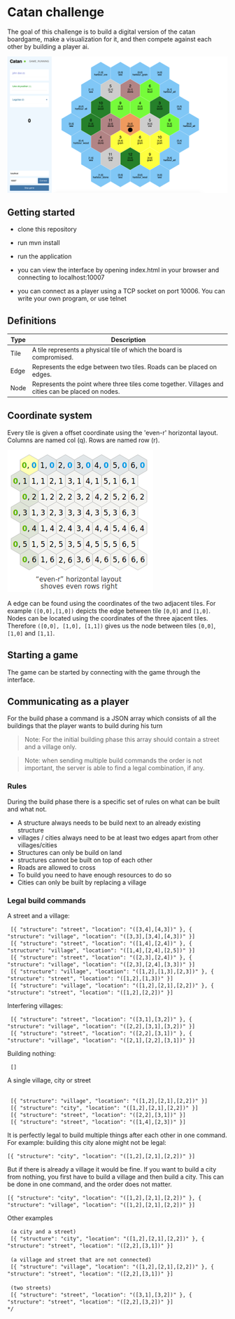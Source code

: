 # Catan challenge
The goal of this challenge is to build a digital version of the catan boardgame, make a visualization for it, and then compete against each other by building a player ai.

![Screenshot of the interface](./doc/img/screenshot-interface.png)


## Getting started

- clone this repository
- run mvn install
- run the application

- you can view the interface by opening index.html in your browser and connecting to localhost:10007
- you can connect as a player using a TCP socket on port 10006. You can write your own program, or use telnet

## Definitions
| Type | Description                                                                                       |
|------|---------------------------------------------------------------------------------------------------|
| Tile | A tile represents a physical tile of which the board is compromised.                              |
| Edge | Represents the edge between two tiles. Roads can be placed on edges.                              |
| Node | Represents the point where three tiles come together. Villages and cities can be placed on nodes. |

## Coordinate system
Every tile is given a offset coordinate using the 'even-r' horizontal layout. Columns are named col (q). Rows are named row (r).

!['even-r' horizontal layout](./doc/img/even-r-coordinates.png)

A edge can be found using the coordinates of the two adjacent tiles. For example `([0,0],[1,0])` depicts the edge between tile `[0,0]` and `[1,0]`. Nodes can be located using the coordinates of the three ajacent tiles. Therefore `([0,0], [1,0], [1,1])` gives us the node between tiles `[0,0]`, `[1,0]` and `[1,1]`.




## Starting a game
The game can be started by connecting with the game through the interface. 


## Communicating as a player

For the build phase a command is a JSON array which consists of all the buildings that the player wants to build during his turn

> Note: For the initial building phase this array should contain a street and a village only.

> Note: when sending multiple build commands the order is not important, the server is able to find a legal combination, if any.

### Rules

During the build phase there is a specific set of rules on what can be built and what not.

- A structure always needs to be build next to an already existing structure
- villages / cities always need to be at least two edges apart from other villages/cities
- Structures can only be build on land
- structures cannot be built on top of each other
- Roads are allowed to cross
- To build you need to have enough resources to do so
- Cities can only be built by replacing a village

### Legal build commands

A street and a village:
```
 [{ "structure": "street", "location": "([3,4],[4,3])" }, { "structure": "village", "location": "([3,3],[3,4],[4,3])" }]
 [{ "structure": "street", "location": "([1,4],[2,4])" }, { "structure": "village", "location": "([1,4],[2,4],[2,5])" }]
 [{ "structure": "street", "location": "([2,3],[2,4])" }, { "structure": "village", "location": "([2,3],[2,4],[3,3])" }]
 [{ "structure": "village", "location": "([1,2],[1,3],[2,3])" }, { "structure": "street", "location": "([1,2],[1,3])" }]
 [{ "structure": "village", "location": "([1,2],[2,1],[2,2])" }, { "structure": "street", "location": "([1,2],[2,2])" }]

```

Interfering villages:
```
 [{ "structure": "street", "location": "([3,1],[3,2])" }, { "structure": "village", "location": "([2,2],[3,1],[3,2])" }]
 [{ "structure": "street", "location": "([2,2],[3,1])" }, { "structure": "village", "location": "([2,1],[2,2],[3,1])" }]
```


Building nothing:
```
 []
```

A single village, city or street
```

 [{ "structure": "village", "location": "([1,2],[2,1],[2,2])" }]
 [{ "structure": "city", "location": "([1,2],[2,1],[2,2])" }]
 [{ "structure": "street", "location": "([2,2],[3,1])" }]
 [{ "structure": "street", "location": "([1,4],[2,3])" }]
```


It is perfectly legal to build multiple things after each other in one command. 
For example: building this city alone might not be legal:
```
[{ "structure": "city", "location": "([1,2],[2,1],[2,2])" }]
```
But if there is already a village it would be fine. 
If you want to build a city from nothing, you first have to build a village and then build a city. This can be done in one command, and the order does not matter.
```
[{ "structure": "city", "location": "([1,2],[2,1],[2,2])" }, { "structure": "village", "location": "([1,2],[2,1],[2,2])" }]
```

Other examples
```
 (a city and a street)
 [{ "structure": "city", "location": "([1,2],[2,1],[2,2])" }, { "structure": "street", "location": "([2,2],[3,1])" }]

 (a village and street that are not connected)
 [{ "structure": "village", "location": "([1,2],[2,1],[2,2])" }, { "structure": "street", "location": "([2,2],[3,1])" }]

 (two streets)
 [{ "structure": "street", "location": "([3,1],[3,2])" }, { "structure": "street", "location": "([2,2],[3,2])" }]
*/
